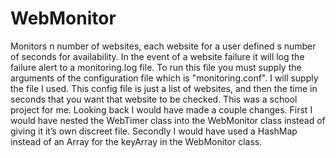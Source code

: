 WebMonitor
==========

Monitors n number of websites, each website for a user defined s number of seconds for availability. In the event of a website failure it will log the failure alert to a monitoring.log file. To run this file you must supply the arguments of the configuration file which is "monitoring.conf". I will supply the file I used. This config file is just a list of websites, and then the time in seconds that you want that website to be checked. This was a school project for me. Looking back I would have made a couple changes. First I would have nested the WebTimer class into the WebMonitor class instead of giving it it’s own discreet file. Secondly I would have used a HashMap instead of an Array for the keyArray in the WebMonitor class.
